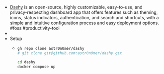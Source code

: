 - [Dashy](https://dashy.to/) is an open-source, highly customizable, easy-to-use, and privacy-respecting dashboard app that offers features such as theming, icons, status indicators, authentication, and search and shortcuts, with a simple and intuitive configuration process and easy deployment options. #foss #productivity-tool
-
- Setup
	- ```bash
	  gh repo clone astr0n0mer/dashy
	  # git clone git@github.com:astr0n0mer/dashy.git
	  
	  cd dashy
	  docker compose up
	  ```